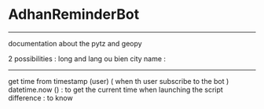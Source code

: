 # AdhanReminderBot

*************************************************
documentation about the pytz and geopy 

2 possibilities : long and lang ou bien city name :

*********************************************************************
get time from timestamp (user) ( when th user subscribe to the bot ) 
datetime.now () : to get the current time when launching the script
difference : to know 
